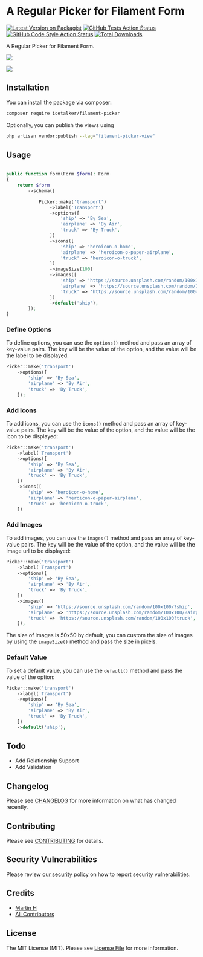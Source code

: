 # A Regular Picker for Filament Form

[![Latest Version on Packagist](https://img.shields.io/packagist/v/icetalker/filament-picker.svg?style=flat-square)](https://packagist.org/packages/icetalker/filament-picker)
[![GitHub Tests Action Status](https://img.shields.io/github/actions/workflow/status/icetalker/filament-picker/run-tests.yml?branch=main&label=tests&style=flat-square)](https://github.com/icetalker/filament-picker/actions?query=workflow%3Arun-tests+branch%3Amain)
[![GitHub Code Style Action Status](https://img.shields.io/github/actions/workflow/status/icetalker/filament-picker/fix-php-code-style-issues.yml?branch=main&label=code%20style&style=flat-square)](https://github.com/icetalker/filament-picker/actions?query=workflow%3A"Fix+PHP+code+style+issues"+branch%3Amain)
[![Total Downloads](https://img.shields.io/packagist/dt/icetalker/filament-picker.svg?style=flat-square)](https://packagist.org/packages/icetalker/filament-picker)

A Regular Picker for Filament Form.

![](../screenshots/picker-dark.png)

![](../screenshots/picker-light.png)

## Installation

You can install the package via composer:

```bash
composer require icetalker/filament-picker
```

Optionally, you can publish the views using

```bash
php artisan vendor:publish --tag="filament-picker-view"
```

## Usage

```php

public function form(Form $form): Form
{
    return $form
        ->schema([

            Picker::make('transport')
                ->label('Transport')
                ->options([
                    'ship' => 'By Sea',
                    'airplane' => 'By Air',
                    'truck' => 'By Truck',
                ])
                ->icons([
                    'ship' => 'heroicon-o-home',
                    'airplane' => 'heroicon-o-paper-airplane',
                    'truck' => 'heroicon-o-truck',
                ])
                ->imageSize(100)
                ->images([
                    'ship' => 'https://source.unsplash.com/random/100x100/?ship',
                    'airplane' => 'https://source.unsplash.com/random/100x100/?airplane',
                    'truck' => 'https://source.unsplash.com/random/100x100?truck',
                ])
                ->default('ship'),
        ]);
}
```

### Define Options

To define options, you can use the `options()` method and pass an array of key-value pairs. The key will be the value of the option, and the value will be the label to be displayed.

```php
Picker::make('transport')
    ->options([
        'ship' => 'By Sea',
        'airplane' => 'By Air',
        'truck' => 'By Truck',
    ]);
```

### Add Icons

To add icons, you can use the `icons()` method and pass an array of key-value pairs. The key will be the value of the option, and the value will be the icon to be displayed:

```php
Picker::make('transport')
    ->label('Transport')
    ->options([
        'ship' => 'By Sea',
        'airplane' => 'By Air',
        'truck' => 'By Truck',
    ])
    ->icons([
        'ship' => 'heroicon-o-home',
        'airplane' => 'heroicon-o-paper-airplane',
        'truck' => 'heroicon-o-truck',
    ])
```

### Add Images

To add images, you can use the `images()` method and pass an array of key-value pairs. The key will be the value of the option, and the value will be the image url to be displayed:

```php
Picker::make('transport')
    ->label('Transport')
    ->options([
        'ship' => 'By Sea',
        'airplane' => 'By Air',
        'truck' => 'By Truck',
    ])
    ->images([
        'ship' => 'https://source.unsplash.com/random/100x100/?ship',
        'airplane' => 'https://source.unsplash.com/random/100x100/?airplane',
        'truck' => 'https://source.unsplash.com/random/100x100?truck',
    ]);
```

The size of images is 50x50 by default, you can custom the size of images by using the `imageSize()` method and pass the size in pixels.

### Default Value

To set a default value, you can use the `default()` method and pass the value of the option:

```php
Picker::make('transport')
    ->label('Transport')
    ->options([
        'ship' => 'By Sea',
        'airplane' => 'By Air',
        'truck' => 'By Truck',
    ])
    ->default('ship');
```

## Todo

- Add Relationship Support
- Add Validation

## Changelog

Please see [CHANGELOG](CHANGELOG.md) for more information on what has changed recently.

## Contributing

Please see [CONTRIBUTING](CONTRIBUTING.md) for details.

## Security Vulnerabilities

Please review [our security policy](../../security/policy) on how to report security vulnerabilities.

## Credits

- [Martin H](https://github.com/icetalker)
- [All Contributors](../../contributors)

## License

The MIT License (MIT). Please see [License File](LICENSE.md) for more information.
